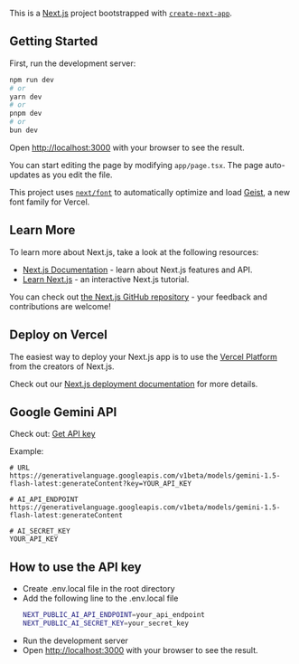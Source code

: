 This is a [Next.js](https://nextjs.org) project bootstrapped with [`create-next-app`](https://nextjs.org/docs/app/api-reference/cli/create-next-app).

## Getting Started

First, run the development server:

```bash
npm run dev
# or
yarn dev
# or
pnpm dev
# or
bun dev
```

Open [http://localhost:3000](http://localhost:3000) with your browser to see the result.

You can start editing the page by modifying `app/page.tsx`. The page auto-updates as you edit the file.

This project uses [`next/font`](https://nextjs.org/docs/app/building-your-application/optimizing/fonts) to automatically optimize and load [Geist](https://vercel.com/font), a new font family for Vercel.

## Learn More

To learn more about Next.js, take a look at the following resources:

- [Next.js Documentation](https://nextjs.org/docs) - learn about Next.js features and API.
- [Learn Next.js](https://nextjs.org/learn) - an interactive Next.js tutorial.

You can check out [the Next.js GitHub repository](https://github.com/vercel/next.js) - your feedback and contributions are welcome!

## Deploy on Vercel

The easiest way to deploy your Next.js app is to use the [Vercel Platform](https://vercel.com/new?utm_medium=default-template&filter=next.js&utm_source=create-next-app&utm_campaign=create-next-app-readme) from the creators of Next.js.

Check out our [Next.js deployment documentation](https://nextjs.org/docs/app/building-your-application/deploying) for more details.

## Google Gemini API

Check out: [Get API key](https://aistudio.google.com/app/apikey)

Example: 

```
# URL
https://generativelanguage.googleapis.com/v1beta/models/gemini-1.5-flash-latest:generateContent?key=YOUR_API_KEY

# AI_API_ENDPOINT
https://generativelanguage.googleapis.com/v1beta/models/gemini-1.5-flash-latest:generateContent

# AI_SECRET_KEY
YOUR_API_KEY
```

## How to use the API key

- Create .env.local file in the root directory
- Add the following line to the .env.local file
  ```bash
  NEXT_PUBLIC_AI_API_ENDPOINT=your_api_endpoint
  NEXT_PUBLIC_AI_SECRET_KEY=your_secret_key
    ```
- Run the development server
- Open [http://localhost:3000](http://localhost:3000) with your browser to see the result.
